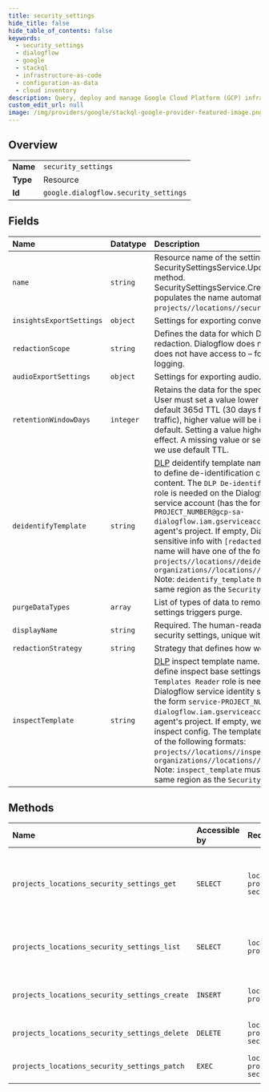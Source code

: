 ```yaml
---
title: security_settings
hide_title: false
hide_table_of_contents: false
keywords:
  - security_settings
  - dialogflow
  - google    
  - stackql
  - infrastructure-as-code
  - configuration-as-data
  - cloud inventory
description: Query, deploy and manage Google Cloud Platform (GCP) infrastructure and resources using SQL
custom_edit_url: null
image: /img/providers/google/stackql-google-provider-featured-image.png
---
```

  
    

## Overview
<table><tbody>
<tr><td><b>Name</b></td><td><code>security_settings</code></td></tr>
<tr><td><b>Type</b></td><td>Resource</td></tr>
<tr><td><b>Id</b></td><td><code>google.dialogflow.security_settings</code></td></tr>
</tbody></table>

## Fields
| Name | Datatype | Description |
|:-----|:---------|:------------|
| `name` | `string` | Resource name of the settings. Required for the SecuritySettingsService.UpdateSecuritySettings method. SecuritySettingsService.CreateSecuritySettings populates the name automatically. Format: `projects//locations//securitySettings/`. |
| `insightsExportSettings` | `object` | Settings for exporting conversations to [Insights](https://cloud.google.com/contact-center/insights/docs). |
| `redactionScope` | `string` | Defines the data for which Dialogflow applies redaction. Dialogflow does not redact data that it does not have access to – for example, Cloud logging. |
| `audioExportSettings` | `object` | Settings for exporting audio. |
| `retentionWindowDays` | `integer` | Retains the data for the specified number of days. User must set a value lower than Dialogflow's default 365d TTL (30 days for Agent Assist traffic), higher value will be ignored and use default. Setting a value higher than that has no effect. A missing value or setting to 0 also means we use default TTL. |
| `deidentifyTemplate` | `string` | [DLP](https://cloud.google.com/dlp/docs) deidentify template name. Use this template to define de-identification configuration for the content. The `DLP De-identify Templates Reader` role is needed on the Dialogflow service identity service account (has the form `service-PROJECT_NUMBER@gcp-sa-dialogflow.iam.gserviceaccount.com`) for your agent's project. If empty, Dialogflow replaces sensitive info with `[redacted]` text. The template name will have one of the following formats: `projects//locations//deidentifyTemplates/` OR `organizations//locations//deidentifyTemplates/` Note: `deidentify_template` must be located in the same region as the `SecuritySettings`. |
| `purgeDataTypes` | `array` | List of types of data to remove when retention settings triggers purge. |
| `displayName` | `string` | Required. The human-readable name of the security settings, unique within the location. |
| `redactionStrategy` | `string` | Strategy that defines how we do redaction. |
| `inspectTemplate` | `string` | [DLP](https://cloud.google.com/dlp/docs) inspect template name. Use this template to define inspect base settings. The `DLP Inspect Templates Reader` role is needed on the Dialogflow service identity service account (has the form `service-PROJECT_NUMBER@gcp-sa-dialogflow.iam.gserviceaccount.com`) for your agent's project. If empty, we use the default DLP inspect config. The template name will have one of the following formats: `projects//locations//inspectTemplates/` OR `organizations//locations//inspectTemplates/` Note: `inspect_template` must be located in the same region as the `SecuritySettings`. |
## Methods
| Name | Accessible by | Required Params | Description |
|:-----|:--------------|:----------------|:------------|
| `projects_locations_security_settings_get` | `SELECT` | `locationsId, projectsId, securitySettingsId` | Retrieves the specified SecuritySettings. The returned settings may be stale by up to 1 minute. |
| `projects_locations_security_settings_list` | `SELECT` | `locationsId, projectsId` | Returns the list of all security settings in the specified location. |
| `projects_locations_security_settings_create` | `INSERT` | `locationsId, projectsId` | Create security settings in the specified location. |
| `projects_locations_security_settings_delete` | `DELETE` | `locationsId, projectsId, securitySettingsId` | Deletes the specified SecuritySettings. |
| `projects_locations_security_settings_patch` | `EXEC` | `locationsId, projectsId, securitySettingsId` | Updates the specified SecuritySettings. |
